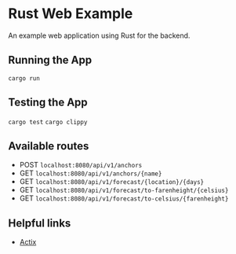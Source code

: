 # Rust Web Example

An example web application using Rust for the backend.

## Running the App

`cargo run`

## Testing the App

`cargo test`
`cargo clippy`

## Available routes

- POST `localhost:8080/api/v1/anchors`
- GET `localhost:8080/api/v1/anchors/{name}`
- GET `localhost:8080/api/v1/forecast/{location}/{days}`
- GET `localhost:8080/api/v1/forecast/to-farenheight/{celsius}`
- GET `localhost:8080/api/v1/forecast/to-celsius/{farenheight}`

## Helpful links

- [Actix](https://actix.rs/docs/getting-started)